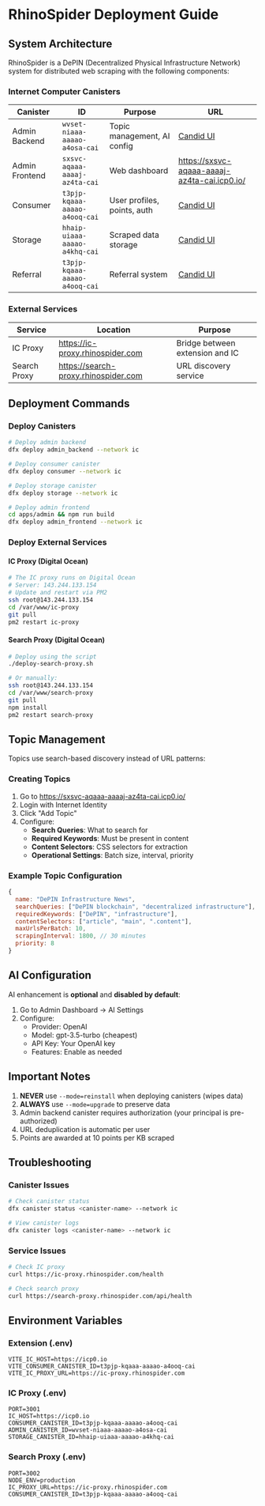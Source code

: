 # RhinoSpider Deployment Guide

## System Architecture

RhinoSpider is a DePIN (Decentralized Physical Infrastructure Network) system for distributed web scraping with the following components:

### Internet Computer Canisters

| Canister | ID | Purpose | URL |
|----------|-----|---------|-----|
| Admin Backend | `wvset-niaaa-aaaao-a4osa-cai` | Topic management, AI config | [Candid UI](https://a4gq6-oaaaa-aaaab-qaa4q-cai.raw.icp0.io/?id=wvset-niaaa-aaaao-a4osa-cai) |
| Admin Frontend | `sxsvc-aqaaa-aaaaj-az4ta-cai` | Web dashboard | https://sxsvc-aqaaa-aaaaj-az4ta-cai.icp0.io/ |
| Consumer | `t3pjp-kqaaa-aaaao-a4ooq-cai` | User profiles, points, auth | [Candid UI](https://a4gq6-oaaaa-aaaab-qaa4q-cai.raw.icp0.io/?id=t3pjp-kqaaa-aaaao-a4ooq-cai) |
| Storage | `hhaip-uiaaa-aaaao-a4khq-cai` | Scraped data storage | [Candid UI](https://a4gq6-oaaaa-aaaab-qaa4q-cai.raw.icp0.io/?id=hhaip-uiaaa-aaaao-a4khq-cai) |
| Referral | `t3pjp-kqaaa-aaaao-a4ooq-cai` | Referral system | [Candid UI](https://a4gq6-oaaaa-aaaab-qaa4q-cai.raw.icp0.io/?id=t3pjp-kqaaa-aaaao-a4ooq-cai) |

### External Services

| Service | Location | Purpose |
|---------|----------|---------|
| IC Proxy | https://ic-proxy.rhinospider.com | Bridge between extension and IC |
| Search Proxy | https://search-proxy.rhinospider.com | URL discovery service |

## Deployment Commands

### Deploy Canisters

```bash
# Deploy admin backend
dfx deploy admin_backend --network ic

# Deploy consumer canister
dfx deploy consumer --network ic

# Deploy storage canister
dfx deploy storage --network ic

# Deploy admin frontend
cd apps/admin && npm run build
dfx deploy admin_frontend --network ic
```

### Deploy External Services

#### IC Proxy (Digital Ocean)
```bash
# The IC proxy runs on Digital Ocean
# Server: 143.244.133.154
# Update and restart via PM2
ssh root@143.244.133.154
cd /var/www/ic-proxy
git pull
pm2 restart ic-proxy
```

#### Search Proxy (Digital Ocean)
```bash
# Deploy using the script
./deploy-search-proxy.sh

# Or manually:
ssh root@143.244.133.154
cd /var/www/search-proxy
git pull
npm install
pm2 restart search-proxy
```

## Topic Management

Topics use search-based discovery instead of URL patterns:

### Creating Topics

1. Go to https://sxsvc-aqaaa-aaaaj-az4ta-cai.icp0.io/
2. Login with Internet Identity
3. Click "Add Topic"
4. Configure:
   - **Search Queries**: What to search for
   - **Required Keywords**: Must be present in content
   - **Content Selectors**: CSS selectors for extraction
   - **Operational Settings**: Batch size, interval, priority

### Example Topic Configuration

```javascript
{
  name: "DePIN Infrastructure News",
  searchQueries: ["DePIN blockchain", "decentralized infrastructure"],
  requiredKeywords: ["DePIN", "infrastructure"],
  contentSelectors: ["article", "main", ".content"],
  maxUrlsPerBatch: 10,
  scrapingInterval: 1800, // 30 minutes
  priority: 8
}
```

## AI Configuration

AI enhancement is **optional** and **disabled by default**:

1. Go to Admin Dashboard → AI Settings
2. Configure:
   - Provider: OpenAI
   - Model: gpt-3.5-turbo (cheapest)
   - API Key: Your OpenAI key
   - Features: Enable as needed

## Important Notes

1. **NEVER** use `--mode=reinstall` when deploying canisters (wipes data)
2. **ALWAYS** use `--mode=upgrade` to preserve data
3. Admin backend canister requires authorization (your principal is pre-authorized)
4. URL deduplication is automatic per user
5. Points are awarded at 10 points per KB scraped

## Troubleshooting

### Canister Issues
```bash
# Check canister status
dfx canister status <canister-name> --network ic

# View canister logs
dfx canister logs <canister-name> --network ic
```

### Service Issues
```bash
# Check IC proxy
curl https://ic-proxy.rhinospider.com/health

# Check search proxy
curl https://search-proxy.rhinospider.com/api/health
```

## Environment Variables

### Extension (.env)
```
VITE_IC_HOST=https://icp0.io
VITE_CONSUMER_CANISTER_ID=t3pjp-kqaaa-aaaao-a4ooq-cai
VITE_IC_PROXY_URL=https://ic-proxy.rhinospider.com
```

### IC Proxy (.env)
```
PORT=3001
IC_HOST=https://icp0.io
CONSUMER_CANISTER_ID=t3pjp-kqaaa-aaaao-a4ooq-cai
ADMIN_CANISTER_ID=wvset-niaaa-aaaao-a4osa-cai
STORAGE_CANISTER_ID=hhaip-uiaaa-aaaao-a4khq-cai
```

### Search Proxy (.env)
```
PORT=3002
NODE_ENV=production
IC_PROXY_URL=https://ic-proxy.rhinospider.com
CONSUMER_CANISTER_ID=t3pjp-kqaaa-aaaao-a4ooq-cai
```